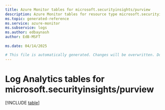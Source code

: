 ```yaml
---
title: Azure Monitor tables for microsoft.securityinsights/purview
description: Azure Monitor tables for resource type microsoft.securityinsights/purview
ms.topic: generated-reference
ms.service: azure-monitor
ms.subservice: logs
ms.author: edbaynash
author: EdB-MSFT
   
ms.date: 04/14/2025

# This file is automatically generated. Changes will be overwritten. Do not change this file directly.
---
```


# Log Analytics tables for microsoft.securityinsights/purview  

[!INCLUDE [table](~/reusable-content/ce-skilling/azure/includes/azure-monitor/reference/tables/microsoft-securityinsights_purview-include.md)]

